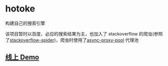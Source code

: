 # hotoke
构建自己的搜索引擎

该项目暂时以百度、必应的搜索结果为主，也加入了 stackoverflow 的爬虫(参照了[stackoverflow-spider](https://github.com/chenjiandongx/stackoverflow-spider))，爬虫时使用了[async-proxy-pool](https://github.com/chenjiandongx/async-proxy-pool) 代理池

## [线上 Demo](http://venyo.cn/)
